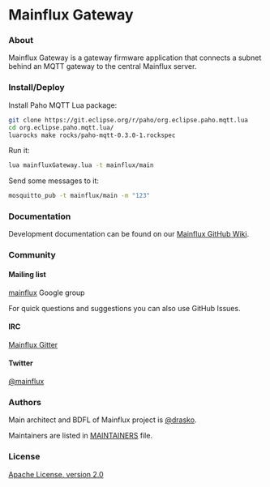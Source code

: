 # Mainflux Gateway

### About
Mainflux Gateway is a gateway firmware application that connects a subnet behind an MQTT gateway to the central Mainflux server.

### Install/Deploy

Install Paho MQTT Lua package:
```bash
git clone https://git.eclipse.org/r/paho/org.eclipse.paho.mqtt.lua
cd org.eclipse.paho.mqtt.lua/
luarocks make rocks/paho-mqtt-0.3.0-1.rockspec
```

Run it:
```bash
lua mainfluxGateway.lua -t mainflux/main
```

Send some messages to it:
```bash
mosquitto_pub -t mainflux/main -m "123"
```

### Documentation
Development documentation can be found on our [Mainflux GitHub Wiki](https://github.com/Mainflux/mainflux/wiki).

### Community
#### Mailing list
[mainflux](https://groups.google.com/forum/#!forum/mainflux) Google group

For quick questions and suggestions you can also use GitHub Issues.

#### IRC
[Mainflux Gitter](https://gitter.im/Mainflux/mainflux?utm_source=badge&utm_medium=badge&utm_campaign=pr-badge&utm_content=badge)

#### Twitter
[@mainflux](https://twitter.com/mainflux)

### Authors
Main architect and BDFL of Mainflux project is [@drasko](https://github.com/drasko).

Maintainers are listed in [MAINTAINERS](MAINTAINERS) file.

### License
[Apache License, version 2.0](LICENSE)
